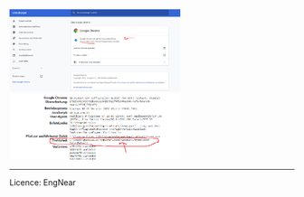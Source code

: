 

<img src="https://github.com/sadilak85/Wohnung-Suche/blob/main/pics/ChromeVersion.png" width="60%">


<img src="https://github.com/sadilak85/Wohnung-Suche/blob/main/pics/ChromeUserProfile.png" width="60%">

----------------------

Licence: EngNear
